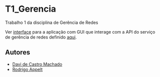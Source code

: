 # T1_Gerencia
Trabalho 1 da disciplina de Gerência de Redes

Ver [interface](./interface/README.md) para a aplicação com GUI que interage com a API do serviço de gerência de redes definido [aqui](./service/).

## Autores

- [Davi de Castro Machado](https://github.com/DaviCMachado)
- [Rodrigo Appelt](https://github.com/Agentew04)